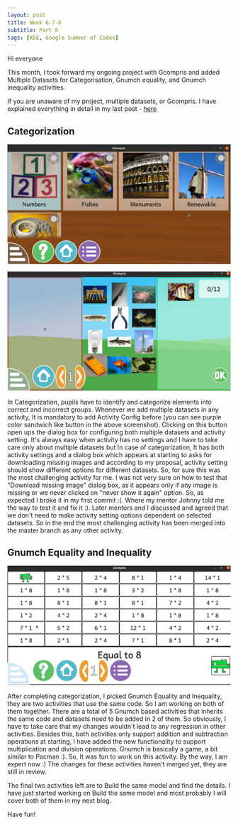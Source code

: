 ```yaml
---
layout: post
title: Week 6-7-8
subtitle: Part 6
tags: [KDE, Google Summer of Codes]
---
```

Hi everyone
 
This month, I took forward my ongoing project with Gcompris and added Multiple Datasets for Categorisation, Gnumch equality, and Gnumch inequality activities.
 
If you are unaware of my project, multiple datasets, or Gcompris. I have explained everything in detail in my last post - [here](https://shubham828.github.io/First-Evaluation/ "here")
 
## Categorization
 
![Categorization1 Activity](/img/categorization1.png "Categorization1 Activity")
 
![Categorization Activity](/img/categorization.png "Categorization Activity")
 
In Categorization, pupils have to identify and categorize elements into correct and incorrect groups.
Whenever we add multiple datasets in any activity, It is mandatory to add Activity Config before (you can see purple color sandwich like button in the above screenshot). Clicking on this button open ups the dialog box for configuring both multiple datasets and activity setting. It's always easy when activity has no settings and I have to take care only about multiple datasets but In case of categorization, It has both activity settings and a dialog box which appears at starting to asks for downloading missing images and according to my proposal, activity setting should show different options for different datasets. So, for sure this was the most challenging activity for me. I was not very sure on how to test that "Download missing image" dialog box, as it appears only if any image is missing or we never clicked on "never show it again" option. So, as expected I broke it in my first commit :(. Where my mentor Johnny told me the way to test it and fix it :).
Later mentors and I discussed and agreed that we don't need to make activity setting options dependent on selected datasets.
So in the end the most challenging activity has been merged into the master branch as any other activity.
 
 
 
## Gnumch Equality and Inequality
![Gnumch Activity](/img/gnumch.png "Gnumch Activity")
 
After completing categorization, I picked Gnumch Equality and Inequality, they are two activities that use the same code. So I am working on both of them together.
There are a total of 5 Gnumch based activities that inherits the same code and datasets need to be added in 2 of them. So obviously, I have to take care that my changes wouldn't lead to any regression in other activities.
Besides this, both activities only support addition and subtraction operations at starting, I have added the new functionality to support multiplication and division operations.
Gnumch is basically a game, a bit similar to Pacman :). So, It was fun to work on this activity. By the way, I am expert now :)
The changes for these activities haven't merged yet, they are still in review.
 
The final two activities left are to Build the same model and find the details. I have just started working on Build the same model and most probably I will cover both of them in my next blog.
 
Have fun!
